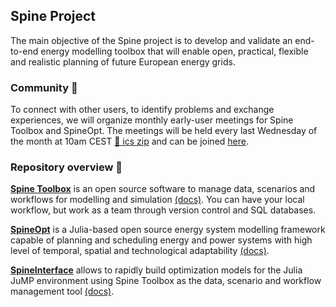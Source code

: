## Spine Project

The main objective of the Spine project is to develop and validate an end-to-end energy modelling toolbox that will enable open, practical, flexible and realistic planning of future European energy grids.

### Community :speech_balloon:

To connect with other users, to identify problems and exchange experiences, we will organize monthly early-user meetings for Spine Toolbox and SpineOpt. The meetings will be held every last Wednesday of the month at 10am CEST [:calendar: ics zip](https://github.com/spine-tools/SpineOpt.jl/files/9149471/Spine.Toolbox.and.SpineOpt.Exchange.QA.Help.zip) and can be joined [here](https://teams.microsoft.com/l/meetup-join/19%3ameeting_YjlhOWNmZjYtMDUxMC00MWViLTllMGUtNGI0NWY5NzY2YTU4%40thread.v2/0?context=%7b%22Tid%22%3a%22d7ab8571-7881-415a-b0c2-b5a933c86ee8%22%2c%22Oid%22%3a%227ff67982-a736-42fa-ade6-994bb97d94a8%22%7d).

### Repository overview :file_folder:
[**Spine Toolbox**](https://github.com/spine-tools/Spine-Toolbox) is an open source software to manage data, scenarios and workflows for modelling and simulation [(docs)](https://spine-toolbox.readthedocs.io/en/latest/?badge=latest#). You can have your local workflow, but work as a team through version control and SQL databases.

[**SpineOpt**](https://github.com/spine-tools/SpineOpt.jl) is a Julia-based open source energy system modelling framework capable of planning and scheduling energy and power systems with high level of temporal, spatial and technological adaptability [(docs)](https://spine-tools.github.io/SpineOpt.jl/latest/index.html).

[**SpineInterface**](https://github.com/spine-tools/SpineInterface.jl) allows to rapidly build optimization models for the Julia JuMP environment using Spine Toolbox as the data, scenario and workflow management tool [(docs)](https://spine-tools.github.io/SpineInterface.jl/latest/index.html).
